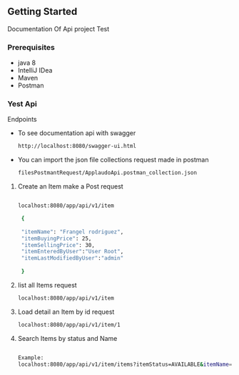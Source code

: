 

<!-- GETTING STARTED -->
## Getting Started

Documentation Of Api project Test

### Prerequisites

* java 8
* IntelliJ IDea
* Maven
* Postman
  

### Yest Api

Endpoints

* To see documentation api with swagger
   ```sh 
   http://localhost:8080/swagger-ui.html
   ```


* You can import the json file collections request made in postman
   ```sh 
   filesPostmantRequest/ApplaudoApi.postman_collection.json
   ```


1. Create an Item make a Post request
   ```sh
   
   localhost:8080/app/api/v1/item
   
    {
    
    "itemName": "Frangel rodriguez",
    "itemBuyingPrice": 25,
    "itemSellingPrice": 30,
    "itemEnteredByUser":"User Root",
    "itemLastModifiedByUser":"admin"
    
    }
   ```


2. list all Items request
   ```sh 
   localhost:8080/app/api/v1/item
   ```
   
   
   
3. Load detail an Item by id request
   ```sh 
   localhost:8080/app/api/v1/item/1
   ```


3. Search Items by status and Name
   ```sh 
   
   Example:
   localhost:8080/app/api/v1/item/items?itemStatus=AVAILABLE&itemName=Frangel rodriguez
   ```



